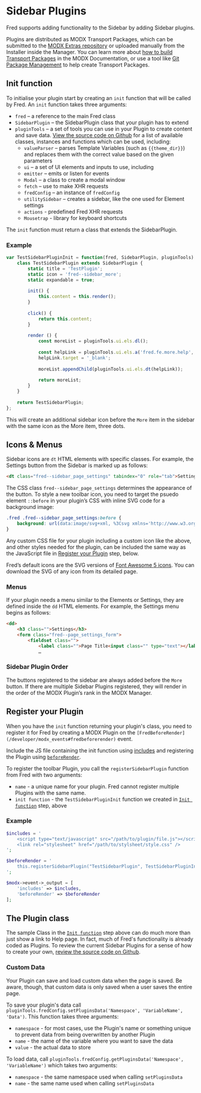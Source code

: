 # Sidebar Plugins

Fred supports adding functionality to the Sidebar by adding Sidebar plugins.

Plugins are distributed as MODX Transport Packages, which can be submitted to the [MODX Extras repository](https://modx.com/extras) or uploaded manually from the Installer inside the Manager. You can learn more about [how to build Transport Packages](https://docs.modx.com/revolution/2.x/case-studies-and-tutorials/developing-an-extra-in-modx-revolution) in the MODX Documentation, or use a tool like [Git Package Management](https://theboxer.github.io/Git-Package-Management/) to help create Transport Packages.

## Init function
To initialise your plugin start by creating an `init` function that will be called by Fred. An `init` function takes three arguments: 
 
- `fred` – a reference to the main Fred class
- `SidebarPlugin` – the SidebarPlugin class that your plugin has to extend
- `pluginTools` – a set of tools you can use in your Plugin to create content and save data. [View the source code on Github](https://github.com/modxcms/fred/blob/master/_build/assets/js/Utils.js#L374-L387) for a list of available classes, instances and functions which can be used, including:
    - `valueParser` – parses Template Variables (such as `{{theme_dir}}`) and replaces them with the correct value based on the given parameters
    - `ui` – a set of UI elements and inputs to use, including
    - `emitter` – emits or listen for events
    - `Modal` – a class to create a modal window
    - `fetch` – use to make XHR requests
    - `fredConfig` – an instance of `fredConfig`
    - `utilitySidebar` – creates a sidebar, like the one used for Element settings
    - `actions` - predefined Fred XHR requests
    - `Mousetrap` - library for keyboard shortcuts

The `init` function must return a class that extends the SidebarPlugin.

### Example
```js
var TestSidebarPluginInit = function(fred, SidebarPlugin, pluginTools) {
    class TestSidebarPlugin extends SidebarPlugin {
        static title = 'TestPlugin';
        static icon = 'fred--sidebar_more';
        static expandable = true;
        
        init() {
            this.content = this.render();
        }
    
        click() {
            return this.content;
        }
        
        render () {
            const moreList = pluginTools.ui.els.dl();
    
            const helpLink = pluginTools.ui.els.a('fred.fe.more.help', 'fred.fe.more.help', 'https://modxcms.github.io/fred/');
            helpLink.target = '_blank';
    
            moreList.appendChild(pluginTools.ui.els.dt(helpLink));
    
            return moreList;    
        }
    }
    
    return TestSidebarPlugin;
};
```

This will create an additional sidebar icon before the `More` item in the sidebar with the same icon as the More item, three dots.

## Icons & Menus
Sidebar icons are `dt` HTML elements with specific classes. For example, the Settings button from the Sidebar is marked up as follows:

```html
<dt class="fred--sidebar_page_settings" tabindex="0" role="tab">Settings</dt>
```

The CSS class `fred--sidebar_page_settings` determines the appearance of the button. To style a new toolbar icon, you need to target the psuedo element `::before` in your plugin’s CSS with inline SVG code for a background image:  

```css
.fred .fred--sidebar_page_settings:before {
    background: url(data:image/svg+xml, %3Csvg xmlns='http://www.w3.org/2000/svg' viewBox='0 0 …35.888-80 80 35.888 80 80 80 80-35.888 80-80z' fill='%23fff'/%3E%3C/svg%3E) center center no-repeat;
}
```
Any custom CSS file for your plugin including a custom icon like the above, and other styles needed for the plugin, can be included the same way as the JavaScript file in [Register your Plugin](#register-your-plugin) step, below.

Fred’s default icons are the SVG versions of [Font Awesome 5 icons](https://fontawesome.com/icons?d=gallery). You can download the SVG of any icon from its detailed page.

### Menus

If your plugin needs a menu similar to the Elements or Settings, they are defined inside the `dd` HTML elements. For example, the Settings menu begins as follows:

```html
<dd>
    <h3 class="">Settings</h3>
    <form class="fred--page_settings_form">
        <fieldset class=""> 
            <label class="">Page Title<input class="" type="text"></label>
            …
```

### Sidebar Plugin Order

The buttons registered to the sidebar are always added before the `More` button. If there are multiple Sidebar Plugins registered, they will render in the order of the MODX Plugin’s rank in the MODX Manager.

## Register your Plugin
When you have the `init` function returning your plugin's class, you need to register it for Fred by creating a MODX Plugin on the `[FredBeforeRender](/developer/modx_events#fredbeforerender)` event.

Include the JS file containing the init function using [includes](/developer/modx_events#includes) and registering the Plugin using [`beforeRender`](/developer/modx_events#beforerender).


To register the toolbar Plugin, you call the `registerSidebarPlugin` function from Fred with two arguments:

- `name` - a unique name for your plugin. Fred cannot register multiple Plugins with the same name.
- `init function` - the `TestSidebarPluginInit` function we created in [`Init function`](#init-function) step, above

### Example
```php
$includes = '
    <script type="text/javascript" src="/path/to/plugin/file.js"></script>
    <link rel="stylesheet" href="/path/to/stylsheet/style.css" />
';

$beforeRender = '
    this.registerSidebarPlugin("TestSidebarPlugin", TestSidebarPluginInit);
';

$modx->event->_output = [
    'includes' => $includes, 
    'beforeRender' => $beforeRender
];
```

## The Plugin class
The sample Class in the [`Init function`](#init-function) step above can do much more than just show a link to Help page. In fact, much of Fred's functionality is already coded as Plugins. To review the current Sidebar Plugins for a sense of how to create your own, [review the source code on Github](https://github.com/modxcms/fred/tree/master/_build/assets/js/Components/Sidebar).

### Custom Data
Your Plugin can save and load custom data when the page is saved. Be aware, though, that custom data is only saved when a user saves the entire page.

To save your plugin's data call `pluginTools.fredConfig.setPluginsData('Namespace', 'VariableName', 'Data')`. This function takes three arguments:
                                                                                                              
- `namespace` - for most cases, use the Plugin's name or something unique to prevent data from being overwritten by another Plugin
- `name` - the name of the variable where you want to save the data
- `value` - the actual data to store

To load data, call `pluginTools.fredConfig.getPluginsData('Namespace', 'VariableName')` which takes two arguments:
                                                                                                
- `namespace` - the same namespace used when calling `setPluginsData`
- `name` - the same name used when calling `setPluginsData`
